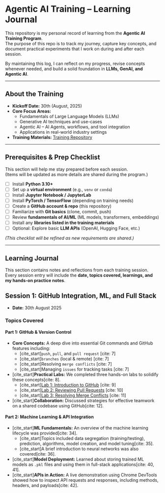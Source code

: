 # Agentic AI Training – Learning Journal

This repository is my personal record of learning from the **Agentic AI Training Program**.  
The purpose of this repo is to track my journey, capture key concepts, and document practical experiments that I work on during and after each session.  

By maintaining this log, I can reflect on my progress, revise concepts whenever needed, and build a solid foundation in **LLMs, GenAI, and Agentic AI**.

---

## About the Training

- **Kickoff Date:** 30th (August, 2025)  
- **Core Focus Areas:**  
  - Fundamentals of Large Language Models (LLMs)  
  - Generative AI techniques and use-cases  
  - Agentic AI – AI Agents, workflows, and tool integration  
  - Applications in real-world industry settings  
- **Training Materials:** [Training Repository](https://github.com/TEJAPS/agentic-training)  

---

## Prerequisites & Prep Checklist

This section will help me stay prepared before each session.  
(Items will be updated as more details are shared during the program.)

- [ ] Install **Python 3.10+**  
- [ ] Set up a **virtual environment** (e.g., `venv` or `conda`)  
- [ ] Install **Jupyter Notebook / JupyterLab**  
- [ ] Install **PyTorch / TensorFlow** (depending on training needs)  
- [ ] Create a **GitHub account & repo** (this repository)  
- [ ] Familiarize with **Git basics** (clone, commit, push)  
- [ ] Review **fundamentals of AI/ML** (ML models, transformers, embeddings)  
- [ ] Install any **libraries listed in the training materials**  
- [ ] Optional: Explore basic **LLM APIs** (OpenAI, Hugging Face, etc.)  

*(This checklist will be refined as new requirements are shared.)*

---

## Learning Journal

This section contains notes and reflections from each training session.  
Every session entry will include the **date, topics covered, learnings, and my hands-on practice notes**.  

## Session 1: GitHub Integration, ML, and Full Stack
* **Date:** 30th August 2025
### Topics Covered
#### **Part 1: GitHub & Version Control**
* **Core Concepts:** A deep dive into essential Git commands and GitHub features including:
    * [cite_start]`push`, `pull`, and `pull request` [cite: 7]
    * [cite_start]`branches` (local & remote) [cite: 7]
    * [cite_start]Resolving `merge conflicts` [cite: 7]
    * [cite_start]Managing `issues` for tracking tasks [cite: 7]
* [cite_start]**Practical Labs:** We completed three hands-on labs to solidify these concepts[cite: 8].
    * [cite_start][Lab 1: Introduction to GitHub](https://github.com/skills/introduction-to-github) [cite: 9]
    * [cite_start][Lab 2: Reviewing Pull Requests](https://github.com/skills/review-pull-requests) [cite: 10]
    * [cite_start][Lab 3: Resolving Merge Conflicts](https://github.com/skills/resolve-merge-conflicts) [cite: 11]
* [cite_start]**Collaboration:** Discussed strategies for effective teamwork on a shared codebase using GitHub[cite: 12].

#### **Part 2: Machine Learning & API Integration**
* [cite_start]**ML Fundamentals:** An overview of the machine learning lifecycle was provided[cite: 34].
    * [cite_start]Topics included data segregation (training/testing), prediction, algorithms, model creation, and model tuning[cite: 35].
    * [cite_start]A brief introduction to neural networks was also covered[cite: 36].
* [cite_start]**Model Deployment:** Learned about storing trained ML models as `.pkl` files and using them in full-stack applications[cite: 40, 41].
* [cite_start]**APIs in Action:** A live demonstration using Chrome DevTools showed how to inspect API requests and responses, including methods, headers, and payloads[cite: 42].



